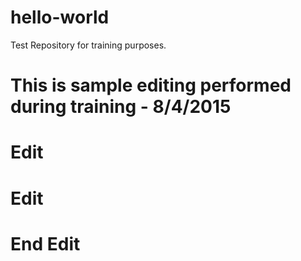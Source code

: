 # hello-world
Test Repository for training purposes.
# This is sample editing performed during training - 8/4/2015
# Edit
# Edit
# End Edit #

